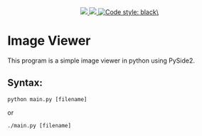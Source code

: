 <div align=center>
  <a href="https://github.com/N1nj4R8/ImageViewer/blob/main/LICENSE.md">
    <img src="https://img.shields.io/github/license/N1nj4R8/ImageViewer">
  </a>
  <a href="https://github.com/N1njaR8/ImageViwer/">
    <img src="https://img.shields.io/github/commit-activity/m/N1nj4R8/ImageViewer?style=flat">
  </a>
  <a href="https://github.com/N1njaR8/ImageViwer/">
    <img alt="Code style: black" src="https://img.shields.io/badge/code%20style-black-000000.svg">\
  </a>
</div>

# Image Viewer
This program is a simple image viewer in python using PySide2.

## Syntax:
```shell
python main.py [filename]
```
or

```shell
./main.py [filename]
```
